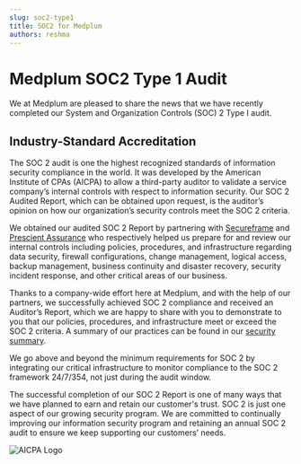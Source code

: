 ```yaml
---
slug: soc2-type1
title: SOC2 for Medplum
authors: reshma
---
```


# Medplum SOC2 Type 1 Audit

We at Medplum are pleased to share the news that we have recently completed our System and Organization Controls (SOC) 2 Type I audit.

<!-- truncate -->

## Industry-Standard Accreditation

The SOC 2 audit is one the highest recognized standards of information security compliance in the world. It was developed by the American Institute of CPAs (AICPA) to allow a third-party auditor to validate a service company’s internal controls with respect to information security. Our SOC 2 Audited Report, which can be obtained upon request, is the auditor’s opinion on how our organization’s security controls meet the SOC 2 criteria.

We obtained our audited SOC 2 Report by partnering with [Secureframe](https://secureframe.com/) and [Prescient Assurance](https://www.prescientassurance.com/) who respectively helped us prepare for and review our internal controls including policies, procedures, and infrastructure regarding data security, firewall configurations, change management, logical access, backup management, business continuity and disaster recovery, security incident response, and other critical areas of our business.

Thanks to a company-wide effort here at Medplum, and with the help of our partners, we successfully achieved SOC 2 compliance and received an Auditor’s Report, which we are happy to share with you to demonstrate to you that our policies, procedures, and infrastructure meet or exceed the SOC 2 criteria. A summary of our practices can be found in our [security summary](https://www.medplum.com/security).

We go above and beyond the minimum requirements for SOC 2 by integrating our critical infrastructure to monitor compliance to the SOC 2 framework 24/7/354, not just during the audit window.

The successful completion of our SOC 2 Report is one of many ways that we have planned to earn and retain our customer's trust. SOC 2 is just one aspect of our growing security program. We are committed to continually improving our information security program and retaining an annual SOC 2 audit to ensure we keep supporting our customers’ needs.

![AICPA Logo](https://user-images.githubusercontent.com/2314326/151424776-5cbbfbc2-0453-49a2-9212-4454e4cfb532.png)
